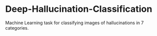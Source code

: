 # Deep-Hallucination-Classification
Machine Learning task for classifying images of hallucinations in 7 categories.
